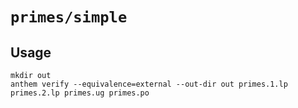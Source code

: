 # `primes/simple`

## Usage
```
mkdir out
anthem verify --equivalence=external --out-dir out primes.1.lp primes.2.lp primes.ug primes.po
```
